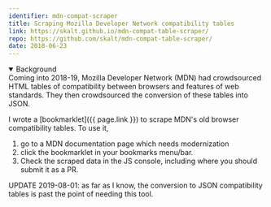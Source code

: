 ```yaml
---
identifier: mdn-compat-scraper
title: Scraping Mozilla Developer Network compatibility tables
link: https://skalt.github.io/mdn-compat-table-scraper/
repo: https://github.com/skalt/mdn-compat-table-scraper/
date: 2018-06-23
---
```


<details open><summary>Background</summary>
Coming into 2018-19, Mozilla Developer Network (MDN) had crowdsourced HTML tables of compatibility between browsers and features of web standards.  They then crowdsourced the conversion of these tables into JSON.   
</details>

I wrote a [bookmarklet]({{ page.link }}) to scrape MDN's old browser compatibility tables. To use it,

1. go to a MDN documentation page which needs modernization
2. click the bookmarklet in your bookmarks menu/bar.
3. Check the scraped data in the JS console, including where you should submit it as a PR.

UPDATE 2019-08-01: as far as I know, the conversion to JSON compatibility tables is past the point of needing this tool.
